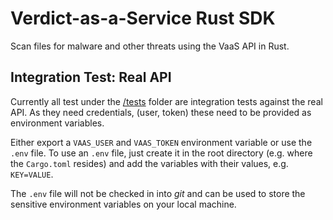 # Verdict-as-a-Service Rust SDK

Scan files for malware and other threats using the VaaS API in Rust.

## Integration Test: Real API

Currently all test under the [/tests](./tests) folder are integration tests against the real API.
As they need credentials, (user, token) these need to be provided as environment variables.

Either export a `VAAS_USER` and `VAAS_TOKEN` environment variable or use the `.env` file. To use an `.env` file, just create it in the root directory (e.g. where the `Cargo.toml` resides) and add the variables with their values, e.g. `KEY=VALUE`.

The `.env` file will not be checked in into *git* and can be used to store the sensitive environment variables on your local machine.